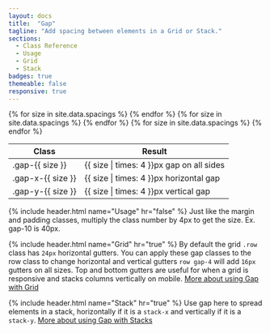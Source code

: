 ```yaml
---
layout: docs
title:  "Gap"
tagline: "Add spacing between elements in a Grid or Stack."
sections:
  - Class Reference
  - Usage
  - Grid
  - Stack
badges: true
themeable: false
responsive: true
---
```

<a class="anchor" name="class-reference"></a>
<div class="table-utilities">
  <table class="table">
    <thead>
      <tr>
        <th>Class</th>
        <th>Result</th>
      </tr>
    </thead>
    <tbody>
      {% for size in site.data.spacings %}
        <tr><td class="class">.gap-{{ size }}</td><td class="result">{{ size | times: 4 }}px gap on all sides</td></tr>
      {% endfor %}
      {% for size in site.data.spacings %}
        <tr><td class="class">.gap-x-{{ size }}</td><td class="result">{{ size | times: 4 }}px horizontal gap</td></tr>
      {% endfor %}
      {% for size in site.data.spacings %}
        <tr><td class="class">.gap-y-{{ size }}</td><td class="result">{{ size | times: 4 }}px vertical gap</td></tr>
      {% endfor %}
    </tbody>
  </table>
</div>

{% include header.html name="Usage" hr="false" %}
Just like the margin and padding classes, multiply the class number by 4px to get the size. Ex. gap-10 is 40px.

{% include header.html name="Grid" hr="true" %}
By default the grid `.row` class has `24px` horizontal gutters. You can apply these gap classes to the row class to change horizontal and vertical gutters `row gap-4` will add `16px` gutters on all sizes. Top and bottom gutters are useful for when a grid is responsive and stacks columns vertically on mobile. [More about using Gap with Grid](/docs/grid#gap)

{% include header.html name="Stack" hr="true" %}
Use gap here to spread elements in a stack, horizontally if it is a `stack-x` and vertically if it is a `stack-y`. [More about using Gap with Stacks](/docs/grid#gap)
